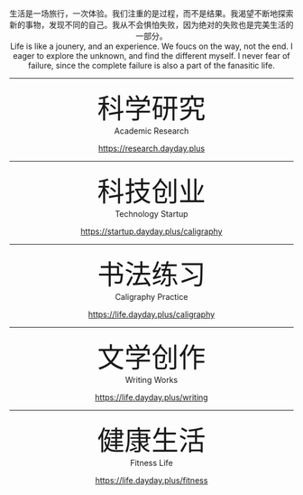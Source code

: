<center> 生活是一场旅行，一次体验。我们注重的是过程，而不是结果。我渴望不断地探索新的事物，发现不同的自己。我从不会惧怕失败，因为绝对的失败也是完美生活的一部分。 </center>

<center> Life is like a jounery, and an experience. We foucs on the way, not the end. I eager to explore the unknown, and find the different myself. I never fear of failure, since the complete failure is also a part of the fanasitic life. </center>

---

<center> <font size=72>科学研究</font>  </center>

<center> Academic Research </center>

<p style="text-align: center"><a href="https://research.dayday.plus">https://research.dayday.plus</a></p>

---

<center> <font size=72>科技创业 </font>  </center>

<center> Technology Startup </center>

<p style="text-align: center"><a href="https://startup.dayday.plus/">https://startup.dayday.plus/caligraphy</a></p>

---

<center> <font size=72>书法练习 </font>  </center>

<center> Caligraphy Practice </center>

<p style="text-align: center"><a href="https://life.dayday.plus/caligraphy">https://life.dayday.plus/caligraphy</a></p>

---

<center> <font size=72>文学创作 </font>  </center>

<center> Writing Works </center>

<p style="text-align: center"><a href="https://life.dayday.plus/writing">https://life.dayday.plus/writing</a></p>

---

<center> <font size=72>健康生活 </font>  </center>

<center> Fitness Life </center>

<p style="text-align: center"><a href="https://life.dayday.plus/fitness">https://life.dayday.plus/fitness</a></p>
